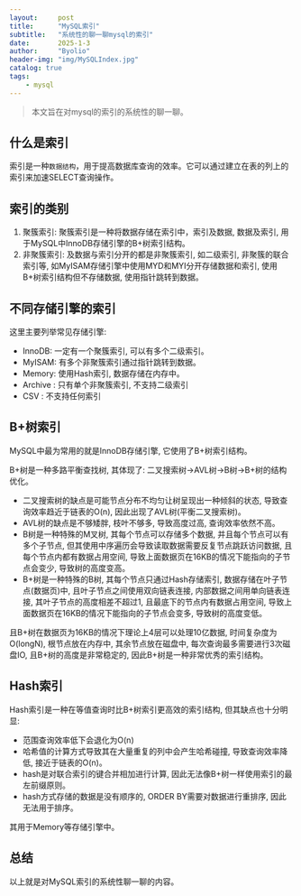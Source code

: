 ```yaml
---
layout:     post
title:      "MySQL索引"
subtitle:   "系统性的聊一聊mysql的索引"
date:       2025-1-3
author:     "Byolio"
header-img: "img/MySQLIndex.jpg"
catalog: true
tags:
    - mysql
---
```

> 本文旨在对mysql的索引的系统性的聊一聊。

## 什么是索引
索引是一种`数据结构`，用于提高数据库查询的效率。它可以通过建立在表的列上的索引来加速SELECT查询操作。

## 索引的类别
1. 聚簇索引: 聚簇索引是一种将数据存储在索引中，索引及数据, 数据及索引, 用于MySQL中InnoDB存储引擎的B+树索引结构。
2. 非聚簇索引: 及数据与索引分开的都是非聚簇索引, 如二级索引, 非聚簇的联合索引等, 如MyISAM存储引擎中使用MYD和MYI分开存储数据和索引, 使用B+树索引结构但不存储数据, 使用指针跳转到数据。

## 不同存储引擎的索引
这里主要列举常见存储引擎:
* InnoDB: 一定有一个聚簇索引, 可以有多个二级索引。
* MyISAM: 有多个非聚簇索引通过指针跳转到数据。
* Memory: 使用Hash索引, 数据存储在内存中。
* Archive : 只有单个非聚簇索引, 不支持二级索引
* CSV : 不支持任何索引

## B+树索引
MySQL中最为常用的就是InnoDB存储引擎, 它使用了B+树索引结构。

B+树是一种多路平衡查找树, 其体现了: 二叉搜索树->AVL树->B树->B+树的结构优化。
* 二叉搜索树的缺点是可能节点分布不均匀让树呈现出一种倾斜的状态, 导致查询效率趋近于链表的O(n), 因此出现了AVL树(平衡二叉搜索树)。
* AVL树的缺点是不够矮胖, 枝叶不够多, 导致高度过高, 查询效率依然不高。
* B树是一种特殊的M叉树, 其每个节点可以存储多个数据, 并且每个节点可以有多个子节点, 但其使用中序遍历会导致读取数据需要反复节点跳跃访问数据, 且每个节点内都有数据占用空间, 导致上面数据页在16KB的情况下能指向的子节点会变少, 导致树的高度变高。
* B+树是一种特殊的B树, 其每个节点只通过Hash存储索引, 数据存储在叶子节点(数据页)中, 且叶子节点之间使用双向链表连接, 内部数据之间用单向链表连接, 其叶子节点的高度相差不超过1, 且最底下的节点内有数据占用空间, 导致上面数据页在16KB的情况下能指向的子节点会变多, 导致树的高度变低。

且B+树在数据页为16KB的情况下理论上4层可以处理10亿数据, 时间复杂度为O(longN), 根节点放在内存中, 其余节点放在磁盘中, 每次查询最多需要进行3次磁盘IO, 且B+树的高度是非常稳定的, 因此B+树是一种非常优秀的索引结构。

## Hash索引
Hash索引是一种在等值查询时比B+树索引更高效的索引结构, 但其缺点也十分明显:
* 范围查询效率低下会退化为O(n)
* 哈希值的计算方式导致其在大量重复的列中会产生哈希碰撞, 导致查询效率降低, 接近于链表的O(n)。
* hash是对联合索引的键合并相加进行计算, 因此无法像B+树一样使用索引的最左前缀原则。
* hash方式存储的数据是没有顺序的, ORDER BY需要对数据进行重排序, 因此无法用于排序。

其用于Memory等存储引擎中。

## 总结
以上就是对MySQL索引的系统性聊一聊的内容。
